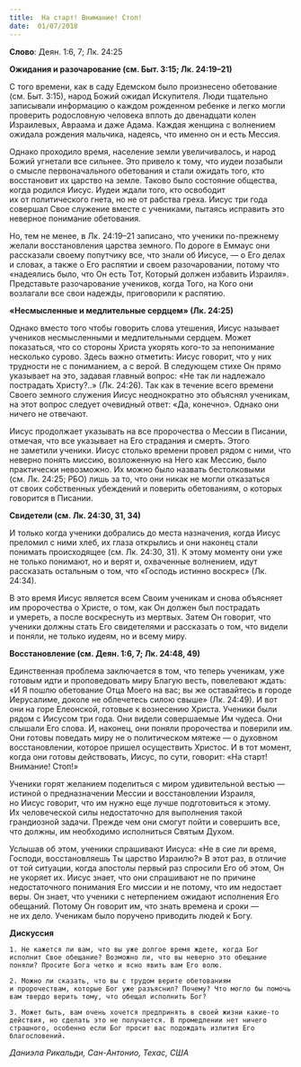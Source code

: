 ```yaml
---
title:  На старт! Внимание! Стоп!
date:  01/07/2018
---
```


**Слово**: Деян. 1:6, 7; Лк. 24:25

**Ожидания и разочарование (см. Быт. 3:15; Лк. 24:19–21)**

С того времени, как в саду Едемском было произнесено обетование (см. Быт. 3:15), народ Божий ожидал Искупителя. Люди тщательно записывали информацию о каждом рожденном ребенке и легко могли проверить родословную человека вплоть до двенадцати колен Израилевых, Авраама и даже Адама. Каждая женщина с волнением ожидала рождения мальчика, надеясь, что именно он и есть Мессия.

Однако проходило время, население земли увеличивалось, и народ Божий угнетали все сильнее. Это привело к тому, что иудеи позабыли о смысле первоначального обетования и стали ожидать того, кто восстановит их царство на земле. Таково было состояние общества, когда родился Иисус. Иудеи ждали того, кто освободит их от политического гнета, но не от рабства греха. Иисус три года совершал Свое служение вместе с учениками, пытаясь исправить это неверное понимание обетования.

Но, тем не менее, в Лк. 24:19–21 записано, что ученики по-прежнему желали восстановления царства земного. По дороге в Еммаус они рассказали своему попутчику все, что знали об Иисусе, — о Его делах и словах, а также о Его распятии и своем разочаровании, потому что «надеялись было, что Он есть Тот, Который должен избавить Израиля». Представьте разочарование учеников, когда Того, на Кого они возлагали все свои надежды, приговорили к распятию.

**«Несмысленные и медлительные сердцем» (Лк. 24:25)**

Однако вместо того чтобы говорить слова утешения, Иисус называет учеников несмысленными и медлительными сердцем. Может показаться, что со стороны Христа укорять кого-то за непонимание несколько сурово. Здесь важно отметить: Иисус говорит, что у них трудности не с пониманием, а с верой. В следующем стихе Он прямо указывает на это, задавая главный вопрос: «Не так ли надлежало пострадать Христу?..» (Лк. 24:26). Так как в течение всего времени Своего земного служения Иисус неоднократно это объяснял ученикам, на этот вопрос следует очевидный ответ: «Да, конечно». Однако они ничего не отвечают.

Иисус продолжает указывать на все пророчества о Мессии в Писании, отмечая, что все указывает на Его страдания и смерть. Этого не заметили ученики. Иисус столько времени провел рядом с ними, что неверно понять миссию, возложенную на Него как Мессию, было практически невозможно. Их можно было назвать бестолковыми (см. Лк. 24:25; РБО) лишь за то, что они никак не могли отказаться от своих собственных убеждений и поверить обетованиям, о которых говорится в Писании.

**Свидетели (см. Лк. 24:30, 31, 34)**

И только когда ученики добрались до места назначения, когда Иисус преломил с ними хлеб, их глаза открылись и они наконец стали понимать происходящее (см. Лк. 24:30, 31). К этому моменту они уже не только понимают, но и верят и, охваченные волнением, идут рассказать остальным о том, что «Господь истинно воскрес» (Лк. 24:34).

В это время Иисус является всем Своим ученикам и снова объясняет им пророчества о Христе, о том, как Он должен был пострадать и умереть, а после воскреснуть из мертвых. Затем Он говорит, что ученики должны стать Его свидетелями и рассказать о том, что видели и поняли, не только иудеям, но и всему миру.

**Восстановление (см. Деян. 1:6, 7; Лк. 24:48, 49)**

Единственная проблема заключается в том, что теперь ученикам, уже готовым идти и проповедовать миру Благую весть, повелевают ждать: «И Я пошлю обетование Отца Моего на вас; вы же оставайтесь в городе Иерусалиме, доколе не облечетесь силою свыше» (Лк. 24:49). И вот они на горе Елеонской, готовые к вознесению Христа. Ученики были рядом с Иисусом три года. Они видели совершаемые Им чудеса. Они слышали Его слова. И, наконец, они поняли пророчества и поверили им. Они готовы поведать миру не о политическом мятеже — о духовном восстановлении, которое пришел осуществить Христос. И в тот момент, когда они готовы действовать, Иисус, по сути, говорит: «На старт! Внимание! Стоп!»

Ученики горят желанием поделиться с миром удивительной вестью — истиной о предназначении Мессии и восстановлении Израиля, но Иисус говорит, что им нужно еще лучше подготовиться к этому. Их человеческой силы недостаточно для выполнения такой грандиозной задачи. Прежде чем они смогут пойти и совершить все, что должны, им необходимо исполниться Святым Духом.

Услышав об этом, ученики спрашивают Иисуса: «Не в сие ли время, Господи, восстановляешь Ты царство Израилю?» В этот раз, в отличие от той ситуации, когда апостолы первый раз спросили Его об этом, Он не укоряет их. Иисус знает, что они спрашивают не по причине недостаточного понимания Его миссии и не потому, что им недостает веры. Он знает, что ученики с нетерпением ожидают исполнения Его обещаний. Потому Он говорит им, что знать времена и сроки — не их дело. Ученикам было поручено приводить людей к Богу.

**Дискуссия**

`1.	Не кажется ли вам, что вы уже долгое время ждете, когда Бог исполнит Свое обещание? Возможно ли, что вы неверно это обещание поняли? Просите Бога четко и ясно явить вам Его волю.`

`2.	Можно ли сказать, что вы с трудом верите обетованиям и пророчествам, которые Бог уже разъяснил? Почему? Что могло бы помочь вам твердо верить тому, что обещал исполнить Бог?`

`3.	Может быть, вам очень хочется предпринять в своей жизни какие-то действия, но сделать это не получается. В промедлении нет ничего страшного, особенно если Бог просит вас подождать излития Его благословений.`

_Даниэла Рикальди, Сан-Антонио, Техас, США_